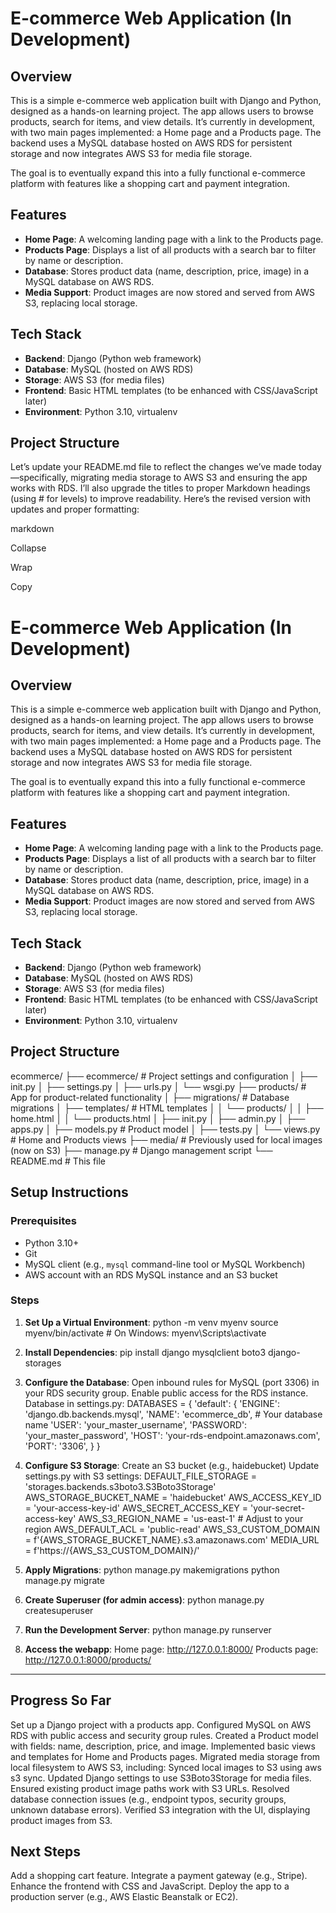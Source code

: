 # E-commerce Web Application (In Development)

## Overview

This is a simple e-commerce web application built with Django and Python, designed as a hands-on learning project. The app allows users to browse products, search for items, and view details. It’s currently in development, with two main pages implemented: a Home page and a Products page. The backend uses a MySQL database hosted on AWS RDS for persistent storage and now integrates AWS S3 for media file storage.

The goal is to eventually expand this into a fully functional e-commerce platform with features like a shopping cart and payment integration.

## Features

- **Home Page**: A welcoming landing page with a link to the Products page.
- **Products Page**: Displays a list of all products with a search bar to filter by name or description.
- **Database**: Stores product data (name, description, price, image) in a MySQL database on AWS RDS.
- **Media Support**: Product images are now stored and served from AWS S3, replacing local storage.

## Tech Stack

- **Backend**: Django (Python web framework)
- **Database**: MySQL (hosted on AWS RDS)
- **Storage**: AWS S3 (for media files)
- **Frontend**: Basic HTML templates (to be enhanced with CSS/JavaScript later)
- **Environment**: Python 3.10, virtualenv

## Project Structure
Let’s update your README.md file to reflect the changes we’ve made today—specifically, migrating media storage to AWS S3 and ensuring the app works with RDS. I’ll also upgrade the titles to proper Markdown headings (using # for levels) to improve readability. Here’s the revised version with updates and proper formatting:

markdown

Collapse

Wrap

Copy
# E-commerce Web Application (In Development)

## Overview

This is a simple e-commerce web application built with Django and Python, designed as a hands-on learning project. The app allows users to browse products, search for items, and view details. It’s currently in development, with two main pages implemented: a Home page and a Products page. The backend uses a MySQL database hosted on AWS RDS for persistent storage and now integrates AWS S3 for media file storage.

The goal is to eventually expand this into a fully functional e-commerce platform with features like a shopping cart and payment integration.

## Features

- **Home Page**: A welcoming landing page with a link to the Products page.
- **Products Page**: Displays a list of all products with a search bar to filter by name or description.
- **Database**: Stores product data (name, description, price, image) in a MySQL database on AWS RDS.
- **Media Support**: Product images are now stored and served from AWS S3, replacing local storage.

## Tech Stack

- **Backend**: Django (Python web framework)
- **Database**: MySQL (hosted on AWS RDS)
- **Storage**: AWS S3 (for media files)
- **Frontend**: Basic HTML templates (to be enhanced with CSS/JavaScript later)
- **Environment**: Python 3.10, virtualenv

## Project Structure
ecommerce/
├── ecommerce/          # Project settings and configuration
│   ├── init.py
│   ├── settings.py
│   ├── urls.py
│   └── wsgi.py
├── products/          # App for product-related functionality
│   ├── migrations/    # Database migrations
│   ├── templates/     # HTML templates
│   │   └── products/
│   │       ├── home.html
│   │       └── products.html
│   ├── init.py
│   ├── admin.py
│   ├── apps.py
│   ├── models.py      # Product model
│   ├── tests.py
│   └── views.py       # Home and Products views
├── media/             # Previously used for local images (now on S3)
├── manage.py          # Django management script
└── README.md          # This file

## Setup Instructions

### Prerequisites
- Python 3.10+
- Git
- MySQL client (e.g., `mysql` command-line tool or MySQL Workbench)
- AWS account with an RDS MySQL instance and an S3 bucket

### Steps

1. **Set Up a Virtual Environment**:
   python -m venv myenv
   source myenv/bin/activate  # On Windows: myenv\Scripts\activate

2. **Install Dependencies**:
    pip install django mysqlclient boto3 django-storages

3. **Configure the Database**:
    Open inbound rules for MySQL (port 3306) in your RDS security group.
    Enable public access for the RDS instance.
    Database in settings.py:
            DATABASES = {
            'default': {
                'ENGINE': 'django.db.backends.mysql',
                'NAME': 'ecommerce_db',  # Your database name
                'USER': 'your_master_username',
                'PASSWORD': 'your_master_password',
                'HOST': 'your-rds-endpoint.amazonaws.com',
                'PORT': '3306',
            }
        }

4. **Configure S3 Storage**:
    Create an S3 bucket (e.g., haidebucket)
    Update settings.py with S3 settings:
        DEFAULT_FILE_STORAGE = 'storages.backends.s3boto3.S3Boto3Storage'
        AWS_STORAGE_BUCKET_NAME = 'haidebucket'
        AWS_ACCESS_KEY_ID = 'your-access-key-id'
        AWS_SECRET_ACCESS_KEY = 'your-secret-access-key'
        AWS_S3_REGION_NAME = 'us-east-1'  # Adjust to your region
        AWS_DEFAULT_ACL = 'public-read'
        AWS_S3_CUSTOM_DOMAIN = f'{AWS_STORAGE_BUCKET_NAME}.s3.amazonaws.com'
        MEDIA_URL = f'https://{AWS_S3_CUSTOM_DOMAIN}/'

5. **Apply Migrations**:
    python manage.py makemigrations
    python manage.py migrate

6. **Create Superuser (for admin access)**:
    python manage.py createsuperuser

7. **Run the Development Server**:
    python manage.py runserver

8. **Access the webapp**:
    Home page: http://127.0.0.1:8000/
    Products page: http://127.0.0.1:8000/products/
------------------------------------
## Progress So Far
Set up a Django project with a products app.
Configured MySQL on AWS RDS with public access and security group rules.
Created a Product model with fields: name, description, price, and image.
Implemented basic views and templates for Home and Products pages.
Migrated media storage from local filesystem to AWS S3, including:
Synced local images to S3 using aws s3 sync.
Updated Django settings to use S3Boto3Storage for media files.
Ensured existing product image paths work with S3 URLs.
Resolved database connection issues (e.g., endpoint typos, security groups, unknown database errors).
Verified S3 integration with the UI, displaying product images from S3.

## Next Steps
Add a shopping cart feature.
Integrate a payment gateway (e.g., Stripe).
Enhance the frontend with CSS and JavaScript.
Deploy the app to a production server (e.g., AWS Elastic Beanstalk or EC2).